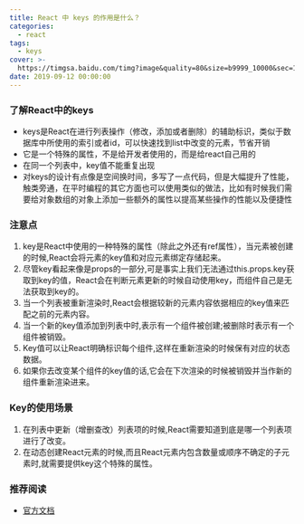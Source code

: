 ```yaml
---
title: React 中 keys 的作用是什么？
categories:
  - react
tags:
  - keys
cover: >-
  https://timgsa.baidu.com/timg?image&quality=80&size=b9999_10000&sec=1570615514153&di=6f99e51380c6212468e4565b6321a633&imgtype=0&src=http%3A%2F%2Fpic4.zhimg.com%2Fv2-38bdac71902e51febd1ab576a32c0616_1200x500.jpg
date: 2019-09-12 00:00:00
---
```


### 了解React中的keys

- keys是React在进行列表操作（修改，添加或者删除）的辅助标识，类似于数据库中所使用的索引或者id，可以快速找到list中改变的元素，节省开销
- 它是一个特殊的属性，不是给开发者使用的，而是给react自己用的
- 在同一个列表中，key值不能重复出现
- 对keys的设计有点像是空间换时间，多写了一点代码，但是大幅提升了性能，触类旁通，在平时编程的其它方面也可以使用类似的做法，比如有时候我们需要给对象数组的对象上添加一些额外的属性以提高某些操作的性能以及便捷性

### 注意点

1. key是React中使用的一种特殊的属性（除此之外还有ref属性），当元素被创建的时候,React会将元素的key值和对应元素绑定存储起来。
2. 尽管key看起来像是props的一部分,可是事实上我们无法通过this.props.key获取到key的值，React会在判断元素更新的时候自动使用key，而组件自己是无法获取到key的。
3. 当一个列表被重新渲染时,React会根据较新的元素内容依据相应的key值来匹配之前的元素内容。
4. 当一个新的key值添加到列表中时,表示有一个组件被创建;被删除时表示有一个组件被销毁。
5. Key值可以让React明确标识每个组件,这样在重新渲染的时候保有对应的状态数据。
6. 如果你去改变某个组件的key值的话,它会在下次渲染的时候被销毁并当作新的组件重新渲染进来。

### Key的使用场景

1. 在列表中更新（增删查改）列表项的时候,React需要知道到底是哪一个列表项进行了改变。
2. 在动态创建React元素的时候,而且React元素内包含数量或顺序不确定的子元素时,就需要提供key这个特殊的属性。

### 推荐阅读

- [官方文档](https://zh-hans.reactjs.org/docs/lists-and-keys.html#keys)



